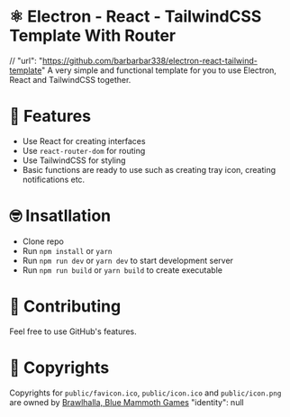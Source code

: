 # ⚛ Electron - React - TailwindCSS Template With Router
// "url": "https://github.com/barbarbar338/electron-react-tailwind-template"
A very simple and functional template for you to use Electron, React and TailwindCSS together.

# 🎀 Features

-   Use React for creating interfaces
-   Use `react-router-dom` for routing
-   Use TailwindCSS for styling
-   Basic functions are ready to use such as creating tray icon, creating notifications etc.

# 🤓 Insatllation

-   Clone repo
-   Run `npm install` or `yarn`
-   Run `npm run dev` or `yarn dev` to start development server
-   Run `npm run build` or `yarn build` to create executable

# 🧦 Contributing

Feel free to use GitHub's features.

# 📄 Copyrights

Copyrights for `public/favicon.ico`, `public/icon.ico` and `public/icon.png` are owned by [Brawlhalla, Blue Mammoth Games](https://www.brawlhalla.com/)
"identity": null